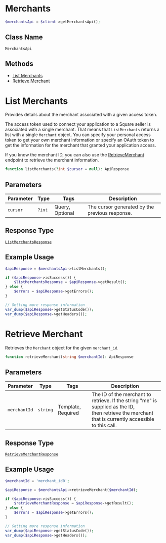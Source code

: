 # Merchants

```php
$merchantsApi = $client->getMerchantsApi();
```

## Class Name

`MerchantsApi`

## Methods

* [List Merchants](../../doc/apis/merchants.md#list-merchants)
* [Retrieve Merchant](../../doc/apis/merchants.md#retrieve-merchant)


# List Merchants

Provides details about the merchant associated with a given access token.

The access token used to connect your application to a Square seller is associated
with a single merchant. That means that `ListMerchants` returns a list
with a single `Merchant` object. You can specify your personal access token
to get your own merchant information or specify an OAuth token to get the
information for the merchant that granted your application access.

If you know the merchant ID, you can also use the [RetrieveMerchant](../../doc/apis/merchants.md#retrieve-merchant)
endpoint to retrieve the merchant information.

```php
function listMerchants(?int $cursor = null): ApiResponse
```

## Parameters

| Parameter | Type | Tags | Description |
|  --- | --- | --- | --- |
| `cursor` | `?int` | Query, Optional | The cursor generated by the previous response. |

## Response Type

[`ListMerchantsResponse`](../../doc/models/list-merchants-response.md)

## Example Usage

```php
$apiResponse = $merchantsApi->listMerchants();

if ($apiResponse->isSuccess()) {
    $listMerchantsResponse = $apiResponse->getResult();
} else {
    $errors = $apiResponse->getErrors();
}

// Getting more response information
var_dump($apiResponse->getStatusCode());
var_dump($apiResponse->getHeaders());
```


# Retrieve Merchant

Retrieves the `Merchant` object for the given `merchant_id`.

```php
function retrieveMerchant(string $merchantId): ApiResponse
```

## Parameters

| Parameter | Type | Tags | Description |
|  --- | --- | --- | --- |
| `merchantId` | `string` | Template, Required | The ID of the merchant to retrieve. If the string "me" is supplied as the ID,<br>then retrieve the merchant that is currently accessible to this call. |

## Response Type

[`RetrieveMerchantResponse`](../../doc/models/retrieve-merchant-response.md)

## Example Usage

```php
$merchantId = 'merchant_id0';

$apiResponse = $merchantsApi->retrieveMerchant($merchantId);

if ($apiResponse->isSuccess()) {
    $retrieveMerchantResponse = $apiResponse->getResult();
} else {
    $errors = $apiResponse->getErrors();
}

// Getting more response information
var_dump($apiResponse->getStatusCode());
var_dump($apiResponse->getHeaders());
```

